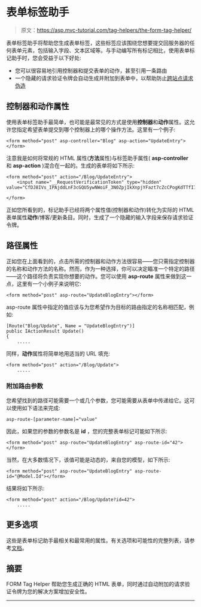 # 表单标签助手

> 原文：<https://asp.mvc-tutorial.com/tag-helpers/the-form-tag-helper/>

表单标签助手将帮助您生成表单标签，这些标签应该围绕您想要提交回服务器的任何表单元素，包括输入字段、文本区域等。与手动编写所有标记相比，使用表单标记助手时，您会受益于以下好处:

*   您可以很容易地引用控制器和提交表单的动作，甚至引用一条路由
*   一个隐藏的请求验证令牌会自动生成并附加到表单中，以帮助防止[跨站点请求伪造](https://en.wikipedia.org/wiki/Cross-site_request_forgery)

## 控制器和动作属性

使用表单标签助手最简单，也可能是最常见的方式是使用**控制器**和**动作**属性。这允许您指定希望表单提交到哪个控制器上的哪个操作方法。这里有一个例子:

```
<form method="post" asp-controller="Blog" asp-action="UpdateEntry"></form> 
```

注意我是如何将常规的 HTML 属性(**方法**属性)与标签助手属性( **asp-controller** 和 **asp-action** )混合在一起的。生成的表单将如下所示:

<input type="hidden" name="IL_IN_ARTICLE">

```
<form method="post" action="/Blog/UpdateEntry">  
    <input name="__RequestVerificationToken" type="hidden" value="CfDJ8IVs_IPAjddLnF3cGQU5ywNWoiF_3N0ZpjIkXnpjYFazt7cZcCPogKdTTfI7sFI7JyxIpH8ofcou78e5K7b8vUZcWpKZmvqU3e8nzumwm6WaHWXNMnQSvIB6P_Ok0mVwUloJN4MAkDxhxHlU71iJxqY">  
</form>
```

正如您所看到的，标记助手已经将两个属性值(控制器和动作)转化为实际的 HTML 表单属性**动作**/博客/更新条目。同时，生成了一个隐藏的输入字段来保存请求验证令牌。

## 路径属性

正如您在上面看到的，点击所需的控制器和动作方法很容易——您只需指定控制器的名称和动作方法的名称。然而，作为一种选择，你可以决定瞄准一个特定的路径——这个路径将负责实现你想要的动作。您可以使用 **asp-route** 属性来做到这一点，这里有一个小例子来说明它:

```
<form method="post" asp-route="UpdateBlogEntry"></form>
```

asp-route 属性中指定的值应该与为您希望作为目标的路由指定的名称相匹配，例如:

```
[Route("Blog/Update", Name = "UpdateBlogEntry")]  
public IActionResult Update()  
{  
    .....
```

同样，**动作**属性将简单地用适当的 URL 填充:

```
<form method="post" action="/Blog/Update">
    .....
```

### 附加路由参数

您希望找到的路径可能需要一个或几个参数，您可能需要从表单中传递给它。这可以使用如下语法来完成:

```
asp-route-[parameter-name]="value"
```

因此，如果您的参数的参数名是 **id** ，您的完整表单标记可能如下所示:

```
<form method="post" asp-route="UpdateBlogEntry" asp-route-id="42"></form>
```

当然，在大多数情况下，该值可能是动态的，来自您的模型，如下所示:

```
<form method="post" asp-route="UpdateBlogEntry" asp-route-id="@Model.Id"></form>
```

结果将如下所示:

```
<form method="post" action="/Blog/Update?id=42">
    .....
```

## 更多选项

这些是表单标记助手最相关和最常用的属性。有关选项和可能性的完整列表，请参考[文档](https://docs.microsoft.com/en-us/aspnet/core/mvc/views/working-with-forms#the-form-action-tag-helper)。

## 摘要

FORM Tag Helper 帮助您生成正确的 HTML 表单，同时通过自动附加的请求验证令牌为您的解决方案增加安全性。

* * *